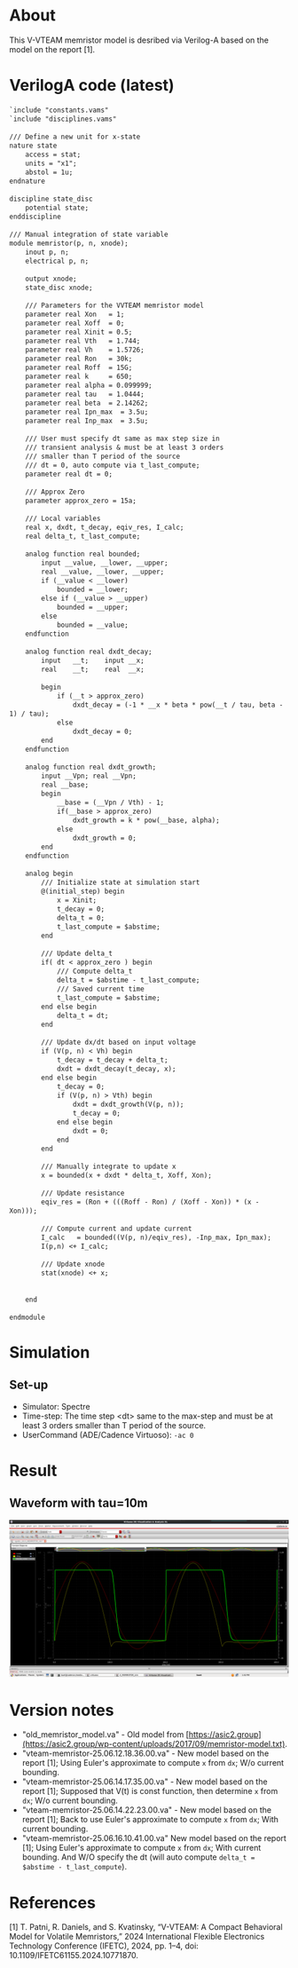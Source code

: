 # About

This V-VTEAM memristor model is desribed via Verilog-A based on the model on the report [1].  

# VerilogA code (latest)

```VerilogAMS
`include "constants.vams"
`include "disciplines.vams"

/// Define a new unit for x-state
nature state
    access = stat;
    units = "x1";
    abstol = 1u;
endnature

discipline state_disc
    potential state;
enddiscipline

/// Manual integration of state variable
module memristor(p, n, xnode);
    inout p, n;
    electrical p, n;

    output xnode;
    state_disc xnode;

    /// Parameters for the VVTEAM memristor model
    parameter real Xon   = 1;
    parameter real Xoff  = 0;
    parameter real Xinit = 0.5;
    parameter real Vth   = 1.744;
    parameter real Vh    = 1.5726;
    parameter real Ron   = 30k;
    parameter real Roff  = 15G;
    parameter real k     = 650;
    parameter real alpha = 0.099999;
    parameter real tau   = 1.0444;
    parameter real beta  = 2.14262;
    parameter real Ipn_max  = 3.5u;
    parameter real Inp_max  = 3.5u;

    /// User must specify dt same as max step size in
    /// transient analysis & must be at least 3 orders
    /// smaller than T period of the source
    /// dt = 0, auto compute via t_last_compute;
    parameter real dt = 0;

    /// Approx Zero
    parameter approx_zero = 15a;

    /// Local variables
    real x, dxdt, t_decay, eqiv_res, I_calc;
    real delta_t, t_last_compute;

    analog function real bounded;
        input __value, __lower, __upper;
        real __value, __lower, __upper;
        if (__value < __lower)
            bounded = __lower;
        else if (__value > __upper)
            bounded = __upper;
        else
            bounded = __value;
    endfunction

    analog function real dxdt_decay;
        input   __t;    input __x;
        real    __t;    real  __x;

        begin
            if (__t > approx_zero)
                dxdt_decay = (-1 * __x * beta * pow(__t / tau, beta - 1) / tau);
            else
                dxdt_decay = 0;
        end
    endfunction

    analog function real dxdt_growth;
        input __Vpn; real __Vpn;
        real __base;
        begin
            __base = (__Vpn / Vth) - 1;
            if(__base > approx_zero)
                dxdt_growth = k * pow(__base, alpha);
            else
                dxdt_growth = 0;
        end
    endfunction

    analog begin
        /// Initialize state at simulation start
        @(initial_step) begin
            x = Xinit;
            t_decay = 0;
            delta_t = 0;
            t_last_compute = $abstime;
        end

        /// Update delta_t
        if( dt < approx_zero ) begin
            /// Compute delta_t
            delta_t = $abstime - t_last_compute;
            /// Saved current time
            t_last_compute = $abstime;
        end else begin
            delta_t = dt;
        end

        /// Update dx/dt based on input voltage
        if (V(p, n) < Vh) begin
            t_decay = t_decay + delta_t;
            dxdt = dxdt_decay(t_decay, x);
        end else begin
            t_decay = 0;
            if (V(p, n) > Vth) begin
                dxdt = dxdt_growth(V(p, n));
                t_decay = 0;
            end else begin
                dxdt = 0;
            end
        end

        /// Manually integrate to update x
        x = bounded(x + dxdt * delta_t, Xoff, Xon);
        
        /// Update resistance
        eqiv_res = (Ron + (((Roff - Ron) / (Xoff - Xon)) * (x - Xon)));
        
        /// Compute current and update current
        I_calc   = bounded((V(p, n)/eqiv_res), -Inp_max, Ipn_max);
        I(p,n) <+ I_calc;

        /// Update xnode
        stat(xnode) <+ x;


    end

endmodule
```


# Simulation

## Set-up
- Simulator: Spectre
- Time-step: The time step \<dt\> same to the max-step and must be at least 3 orders smaller than T period of the source.
- UserCommand (ADE/Cadence Virtuoso): `-ac 0`

# Result

## Waveform with tau=10m
![alt text](imgs/image.png)

## 

# Version notes

- "old_memristor_model.va" - Old model from [https://asic2.group](https://asic2.group/wp-content/uploads/2017/09/memristor-model.txt).
- "vteam-memristor-25.06.12.18.36.00.va" - New model based on the report [1]; Using Euler's approximate to compute `x` from `dx`; W/o current bounding.
- "vteam-memristor-25.06.14.17.35.00.va" - New model based on the report [1]; Supposed that V(t) is const function, then determine `x` from `dx`; W/o current bounding.
- "vteam-memristor-25.06.14.22.23.00.va" - New model based on the report [1]; Back to use Euler's approximate to compute `x` from `dx`; With current bounding.
- "vteam-memristor-25.06.16.10.41.00.va" New model based on the report [1]; Using Euler's approximate to compute `x` from `dx`; With current bounding. And W/O specify the dt (will auto compute `delta_t = $abstime - t_last_compute`).

# References

[1] T. Patni, R. Daniels, and S. Kvatinsky, “V-VTEAM: A Compact Behavioral Model for Volatile Memristors,” 2024 International Flexible Electronics Technology Conference (IFETC), 2024, pp. 1–4, doi: 10.1109/IFETC61155.2024.10771870.
